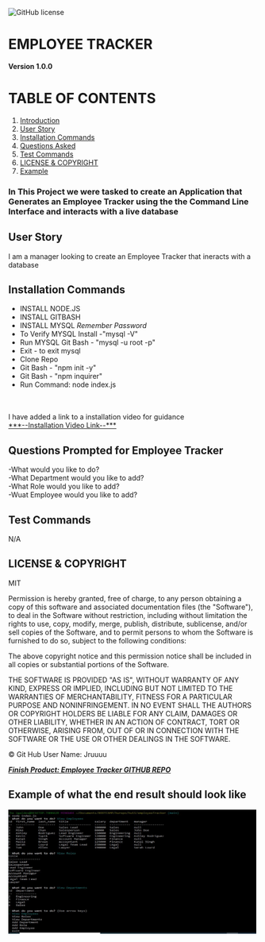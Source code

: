 ![GitHub license](https://img.shields.io/badge/license-MIT-blue.svg)
# EMPLOYEE TRACKER
**Version 1.0.0**
# TABLE OF CONTENTS
1. [Introduction](#introduction)
2. [User Story](#user)
3. [Installation Commands](#installation)
4. [Questions Asked](#questions)
5. [Test Commands](#test)
6. [LICENSE & COPYRIGHT](#license)
7. [Example](#example)

### In This Project <a name="introduction"></a> we were tasked to create an Application that Generates an Employee Tracker using the the Command Line Interface and interacts with a live database
## User Story <a name="user"></a>
I am a manager  looking to create an Employee Tracker that ineracts with a database
## Installation Commands <a name="installation"></a>  
- INSTALL NODE.JS
- INSTALL GITBASH
- INSTALL MYSQL *Remember Password*
- To Verify MYSQL Install -"mysql -V"
- Run MYSQL Git Bash - "mysql -u root -p"
- Exit - to exit mysql
- Clone Repo
- Git Bash - "npm init -y"
- Git Bash - "npm inquirer"
- Run Command: node index.js
<br>
<br>
I have added a link to a installation video for guidance
<br>
<a href="https://drive.google.com/file/d/1AYCAZZmo-m3Z2M7HNxWjCEF6sUACWUa8/view">***--Installation Video Link--***</a>
<br>

## Questions Prompted for Employee Tracker <a name="questions"></a>

-What would you like to do?
<br>
-What Department would you like to add?
<br>
-What Role would you like to add?
<br>
-Wuat Employee would you like to add?


## Test Commands <a name="test"></a>
N/A

## LICENSE & COPYRIGHT <a name="license"></a>
MIT


Permission is hereby granted, free of charge, to any person obtaining a copy
of this software and associated documentation files (the "Software"), to deal
in the Software without restriction, including without limitation the rights
to use, copy, modify, merge, publish, distribute, sublicense, and/or sell
copies of the Software, and to permit persons to whom the Software is
furnished to do so, subject to the following conditions:

The above copyright notice and this permission notice shall be included in
all copies or substantial portions of the Software.

THE SOFTWARE IS PROVIDED "AS IS", WITHOUT WARRANTY OF ANY KIND, EXPRESS OR
IMPLIED, INCLUDING BUT NOT LIMITED TO THE WARRANTIES OF MERCHANTABILITY,
FITNESS FOR A PARTICULAR PURPOSE AND NONINFRINGEMENT. IN NO EVENT SHALL THE
AUTHORS OR COPYRIGHT HOLDERS BE LIABLE FOR ANY CLAIM, DAMAGES OR OTHER
LIABILITY, WHETHER IN AN ACTION OF CONTRACT, TORT OR OTHERWISE, ARISING FROM,
OUT OF OR IN CONNECTION WITH THE SOFTWARE OR THE USE OR OTHER DEALINGS IN
THE SOFTWARE.



&copy; Git Hub User Name: Jruuuu

<a href="https://github.com/Jruuuu/employeetracker/">***Finish Product: Employee Tracker GITHUB REPO***</a>

## Example of what the end result should look like <a name="example"></a>

  <img src="assets\media\images\employeetrackerscreenshot.JPG" alt="TEAMGEN HTML SCREENSHOT" width="500px" height="250px"/>
  
  
  
